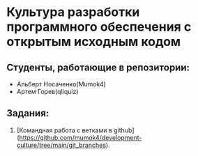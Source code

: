 # Культура разработки программного обеспечения с открытым исходным кодом

## Студенты, работающие в репозитории:
- Альберт Носаченко(Mumok4)
- Артем Горев(qliquiz)

## Задания:
1. [Командная работа с ветками в github] (https://github.com/mumok4/development-culture/tree/main/git_branches).
